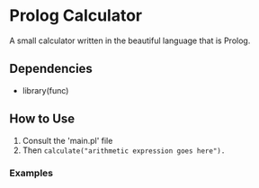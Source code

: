 # Prolog Calculator

A small calculator written in the beautiful language that is Prolog.


## Dependencies
- library(func)


## How to Use
1. Consult the 'main.pl' file
2. Then `calculate("arithmetic expression goes here").`

### Examples

